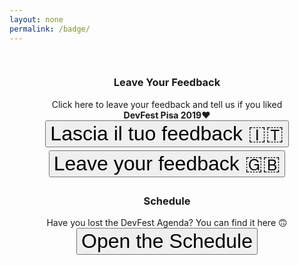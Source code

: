 ```yaml
---
layout: none
permalink: /badge/
---
```

<link rel="stylesheet" href="https://fonts.googleapis.com/css?family=Roboto:300,400,500,700|Material+Icons">
<link rel="stylesheet" href="https://unpkg.com/bootstrap-material-design@4.1.1/dist/css/bootstrap-material-design.min.css" integrity="sha384-wXznGJNEXNG1NFsbm0ugrLFMQPWswR3lds2VeinahP8N0zJw9VWSopbjv2x7WCvX" crossorigin="anonymous">
<link href="https://maxcdn.bootstrapcdn.com/bootstrap/3.3.7/css/bootstrap.min.css" rel="stylesheet" integrity="sha384-BVYiiSIFeK1dGmJRAkycuHAHRg32OmUcww7on3RYdg4Va+PmSTsz/K68vbdEjh4u" crossorigin="anonymous">


<style type="text/css">
    html {
        font-size: 2rem !important;
    }
    button {
        font-size: 1rem !important;
        margin-bottom: 5px !important;
    }

    .wrapper {
        text-align: center;
    }
    #background{
        width:100%;
        height:100%;
        top:0;
        left:0;
        background:url(/static/img/devfest19background.png) center top no-repeat;
        position:fixed;
        z-index:-1;
        -webkit-background-size:cover;
        -moz-background-size:cover;
        -o-background-size:cover;
        background-size:cover
    }
</style>

<div id="background"></div>
<div class="wrapper">
    <div class="center" style="max-width: 80%; display: inline-block; margin: 16px">
        <div class="card mb-2"> 
            <div class="card-body">
            <h3 class="card-title">Leave Your Feedback</h3>
                <p class="card-text">Click here to leave your feedback and tell us if you liked <strong>DevFest Pisa 2019</strong>❤️<br/>
                <a href="/feedbackform"><button type="button" class="btn btn-raised btn-success">Lascia il tuo feedback 🇮🇹</button></a>
                <a href="https://docs.google.com/forms/d/e/1FAIpQLScVNYiEnKhMmMG5a0dX_8nqbRqCpc61md6fyYB4yMorFvVKUg/viewform"><button type="button" class="btn btn-raised btn-success">Leave your feedback 🇬🇧</button></a>
                </p>
            </div>
        </div>
        <div class="card mb-2">
            <div class="card-body">
            <h3 class="card-title">Schedule</h3>
                <p class="card-text">Have you lost the DevFest Agenda? You can find it here 🙃<br/>
                <a href="https://devfest.gdgpisa.it/schedule"><button type="button" class="btn btn-raised btn-info">Open the Schedule</button></a>
                </p>
            </div>
        </div>
    </div>
</div>
